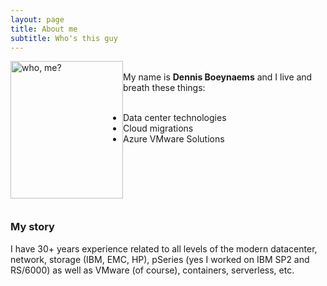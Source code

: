 ```yaml
---
layout: page
title: About me
subtitle: Who's this guy
---
```



<div class="square">
        <div> <img style="float:left;" src="/AVSblog/assets/img/IMG_9409.jpg" alt="who, me?" width="180" height="220" margin=30px;>
</div>
<br>My name is <b>Dennis Boeynaems</b> and I live and breath these things: <br>
<br>
<div style="padding-left: 60px;">
<ul>
    <li>Data center technologies</li>  
    <li>Cloud migrations</li>
    <li>Azure VMware Solutions</li>
</ul>
</div>
<br>
<br>
<br>
<br>
<br>
</div>

### My story

I have 30+ years experience related to all levels of the modern datacenter, network, storage (IBM, EMC, HP), pSeries (yes I worked on IBM SP2 and RS/6000) as well as VMware (of course), containers, serverless, etc.
